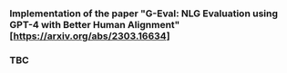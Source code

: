### Implementation of the paper "G-Eval: NLG Evaluation using GPT-4 with Better Human Alignment" [https://arxiv.org/abs/2303.16634]

### TBC
